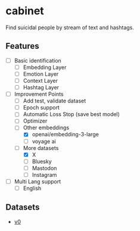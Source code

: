 # cabinet

Find suicidal people by stream of text and hashtags.

## Features

- [ ] Basic identification
  - [ ] Embedding Layer
  - [ ] Emotion Layer
  - [ ] Context Layer
  - [ ] Hashtag Layer
- [ ] Improvement Points
  - [ ] Add test, validate dataset
  - [ ] Epoch support
  - [ ] Automatic Loss Stop (save best model)
  - [ ] Optimizer
  - [ ] Other embeddings
    - [x] openai/embedding-3-large
    - [ ] voyage ai
  - [ ] More datasets
    - [x] X
    - [ ] Bluesky
    - [ ] Mastodon
    - [ ] Instagram
- [ ] Multi Lang support
  - [ ] English

## Datasets

- [v0](https://minio.misile.xyz/noa/datasets/cabinet_v0.tar.zst)

